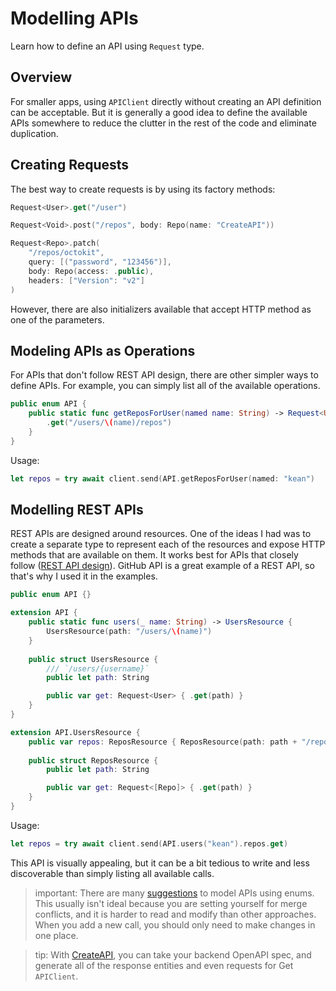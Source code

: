 # Modelling APIs

Learn how to define an API using ``Request`` type.

## Overview

For smaller apps, using ``APIClient`` directly without creating an API definition can be acceptable. But it is generally a good idea to define the available APIs somewhere to reduce the clutter in the rest of the code and eliminate duplication.

## Creating Requests

The best way to create requests is by using its factory methods: 

```swift
Request<User>.get("/user")

Request<Void>.post("/repos", body: Repo(name: "CreateAPI"))

Request<Repo>.patch(
    "/repos/octokit",
    query: [("password", "123456")],
    body: Repo(access: .public),
    headers: ["Version": "v2"]
)
```

However, there are also initializers available that accept HTTP method as one of the parameters.

## Modeling APIs as Operations

For APIs that don't follow REST API design, there are other simpler ways to define APIs. For example, you can simply list all of the available operations.

```swift
public enum API {
    public static func getReposForUser(named name: String) -> Request<User> {
        .get("/users/\(name)/repos")
    }
}
```

Usage:

```swift
let repos = try await client.send(API.getReposForUser(named: "kean")
```

## Modelling REST APIs

REST APIs are designed around resources. One of the ideas I had was to create a separate type to represent each of the resources and expose HTTP methods that are available on them. It works best for APIs that closely follow ([REST API design](https://docs.microsoft.com/en-us/azure/architecture/best-practices/api-design)). GitHub API is a great example of a REST API, so that's why I used it in the examples.

```swift
public enum API {}

extension API {
    public static func users(_ name: String) -> UsersResource {
        UsersResource(path: "/users/\(name)")
    }
    
    public struct UsersResource {
        /// `/users/{username}`
        public let path: String

        public var get: Request<User> { .get(path) }
    }
}

extension API.UsersResource {
    public var repos: ReposResource { ReposResource(path: path + "/repos") }
    
    public struct ReposResource {
        public let path: String

        public var get: Request<[Repo]> { .get(path) }
    }
}
```

Usage:

```swift
let repos = try await client.send(API.users("kean").repos.get)
```

This API is visually appealing, but it can be a bit tedious to write and less discoverable than simply listing all available calls.

> important: There are many [suggestions](https://github.com/Moya/Moya/blob/master/docs/Examples/Basic.md) to model APIs using enums. This usually isn't ideal because you are setting yourself for merge conflicts, and it is harder to read and modify than other approaches. When you add a new call, you should only need to make changes in one place.

> tip: With [CreateAPI](https://github.com/kean/CreateAPI), you can take your backend OpenAPI spec, and generate all of the response entities and even requests for Get ``APIClient``.
